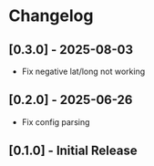 # Changelog

<!-- towncrier release notes start -->

## [0.3.0] - 2025-08-03

- Fix negative lat/long not working

## [0.2.0] - 2025-06-26

- Fix config parsing

## [0.1.0] - Initial Release